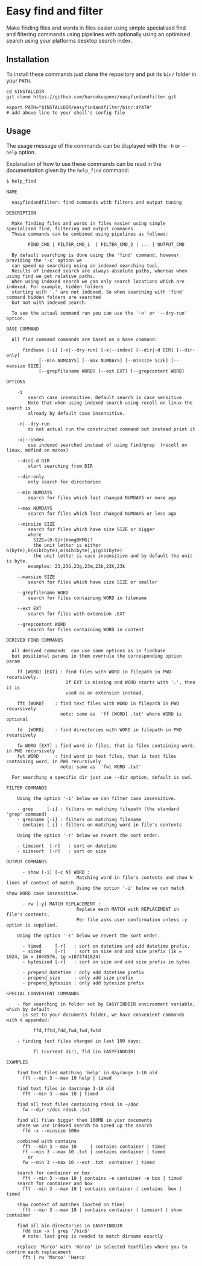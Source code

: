 # Easy find and filter

Make finding files and words in files easier using simple specialised find and filtering commands using pipelines with optionally using an optimised search using your platforms desktop search index.

## Installation

To install these commands just clone the repository and put its `bin/` folder in your `PATH`.

    cd $INSTALLDIR
    git clone https://github.com/harcokuppens/easyfindandfilter.git
    
    export PATH="$INSTALLDIR/easyfindandfilter/bin/:$PATH"
    # add above line to your shell's config file



## Usage

The usage message of the commands can be displayed with the `-h` or `--help` option. 

Explanation of how to use these commands can be read in the documentation given by the `help_find` command:


    $ help_find
    
    NAME 

      easyfindandfilter: find commands with filters and output tuning

    DESCRIPTION

      Make finding files and words in files easier using simple specialised find, filtering and output commands.
      These commands can be combined using pipelines as follows:

            FIND_CMD | FILTER_CMD_1  | FILTER_CMD_2 | ... | OUTPUT_CMD

      By default searching is done using the 'find' command, however providing the '-x' option we
      can speed up searching using an indexed searching tool.
      Results of indexed search are always absolute paths, whereas when using find we get relative paths.
      When using indexed search we can only search locations which are indexed. For example, hidden folders
      starting with '.' are not indexed. So when searching with 'find' command hidden folders are searched
      but not with indexed search.
      
      To see the actual command run you can use the '-n' or '--dry-run' option.

    BASE COMMAND  

      All find command commands are based on a base command:

          findbase [-i] [-n|--dry-run] [-x|--index] [--dir|-d DIR] [--dir-only] 
                [--min NUMDAYS] [--max NUMDAYS] [--minsize SIZE] [--maxsize SIZE]
                [--grepfilename WORD] [--ext EXT] [--grepcontent WORD]

    OPTIONS
        
        -i 
            search case insensitive. Default search is case sensitive.
            Note that when using indexed search using recoll on linux the search is 
            already by default case insensitive.

        -n|--dry-run
            do not actual run the constructed command but instead print it

        -x|--index
            use indexed searched instead of using find/grep  (recoll on linux, mdfind on macos)

        --dir|-d DIR
            start searching from DIR

        --dir-only
            only search for directories 

        --min NUMDAYS 
            search for files which last changed NUMDAYS or more ago

        --max NUMDAYS 
            search for files which last changed NUMDAYS or less ago

        --minsize SIZE 
            search for files which have size SIZE or bigger
            where 
              SIZE=[0-9]+[bkmgBKMG]?  
              the unit letter is either b(byte),k(kibibyte),m(mibibyte),g(gibibyte) 
              the unit letter is case insensitive and by default the unit is byte.
            examples: 23,23G,23g,23m,23b,23K,23k

        --maxsize SIZE 
            search for files which have size SIZE or smaller
            
        --grepfilename WORD
            search for files containing WORD in filename 

        --ext EXT
            search for files with extension .EXT    

        --grepcontent WORD
            search for files containing WORD in content

    DERIVED FIND COMMANDS

      All derived commands  can use same options as in findbase 
      but positional params in them overrule the corresponding option param

        ff [WORD] [EXT] : find files with WORD in filepath in PWD recursively.
                          If EXT is missing and WORD starts with '.', then it is 
                          used as an extension instead.

        fft [WORD]    : find text files with WORD in filepath in PWD recursively
                        note: same as  'ff [WORD] .txt' where WORD is optional 

        fd  [WORD]    : find directories with WORD in filepath in PWD recursively

        fw WORD [EXT] : find word in files, that is files containing word, in PWD recursively
        fwt WORD      : find word in text files, that is text files containing word, in PWD recursively
                        note: same as  'fwt WORD .txt' 

      For searching a specific dir just use --dir option, default is cwd. 

    FILTER COMMANDS
        
        Using the option '-i' below we can filter case insensitive.

        - grep     [-i] : filters on matching filepath (the standard 'grep' command)
        - grepname [-i] : filters on matching filename
        - contains [-i] : filters on matching word in file's contents
          
        Using the option '-r' below we revert the sort order.

        - timesort  [-r]   : sort on datetime
        - sizesort  [-r]   : sort on size 

    OUTPUT COMMANDS 

          - show [-i] [-c N] WORD : 
                              Matching word in file's contents and show N lines of context of match.
                              Using the option '-i' below we can match show WORD case insensitive.

          - rw [-y] MATCH REPLACEMENT : 
                              Replace each MATCH with REPLACEMENT in file's contents.
                              Per file asks user confirmation unless -y option is supplied.

        Using the option '-r' below we revert the sort order.

          - timed     [-r]   : sort on datetime and add datetime prefix.
          - sized     [-r]   : sort on size and add size prefix (1k = 1024, 1m = 1048576, 1g =1073741824) 
          - bytesized [-r]   : sort on size and add size prefix in bytes 
          
          - prepend_datetime : only add datetime prefix 
          - prepend_size     : only add size prefix
          - prepend_bytesize : only add bytesize prefix

    SPECIAL CONVENIENT COMMANDS 

        - for searching in folder set by EASYFINDDIR environment variable, which by default
          is set to your documents folder, we have convenient commands with d appended: 
            
              ffd,fftd,fdd,fwd,fwd,fwtd
      
        - finding text files changed in last 100 days:   
          
              fl (current dir), fld (in EASYFINDDIR)

    EXAMPLES
    
        find text files matching 'help' in dayrange 3-10 old
          fft --min 3 --max 10 help | timed

        find text files in dayrange 3-10 old
          fft --min 3 --max 10 | timed

        find all text files containing rdesk in ~/doc
          fw --dir ~/doc rdesk .txt
      
        find all files bigger then 100MB in your documents
        where we use indexed search to speed up the search
          ffd -x --minsize 100m 

        combined with contains
          fft --min 3 --max 10     | contains container | timed
          ff --min 3 --max 10 .txt | contains container | timed
            or   
          fw --min 3 --max 10 --ext .txt  container | timed

        search for container or box 
          fft --min 3 --max 10 | contains -e container -e box | timed
        search for container and box 
          fft --min 3 --max 10 | contains container | contains  box | timed

        show context of matches (sorted on time)     
          fft --min 3 --max 10 | contains container | timesort | show container
      
        find all bin directories in EASYFINDDIR 
          fdd bin -x | grep '/bin$'
          # note: last grep is needed to match dirname exactly 

        replace 'Marco' with 'Harco' in selected textfiles where you to confirm each replacement
          fft | rw 'Marco' 'Harco' 

    